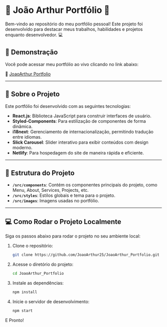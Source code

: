 # 🌟 João Arthur Portfólio 🌟

Bem-vindo ao repositório do meu portfólio pessoal! Este projeto foi desenvolvido para destacar meus trabalhos, habilidades e projetos enquanto desenvolvedor. 💻

## 🚀 Demonstração

Você pode acessar meu portfólio ao vivo clicando no link abaixo:

🔗 [JoaoArthur Portfolio](https://joaoarthursilva.netlify.app)

---

## 📖 Sobre o Projeto

Este portfólio foi desenvolvido com as seguintes tecnologias:

- **React.js**: Biblioteca JavaScript para construir interfaces de usuário.
- **Styled-Components**: Para estilização de componentes de forma dinâmica.
- **i18next**: Gerenciamento de internacionalização, permitindo tradução entre idiomas.
- **Slick Carousel**: Slider interativo para exibir conteúdos com design moderno.
- **Netlify**: Para hospedagem do site de maneira rápida e eficiente.

---

## 📂 Estrutura do Projeto

- **`/src/components`**: Contém os componentes principais do projeto, como Menu, About, Services, Projects, etc.
- **`/src/styles`**: Estilos globais e tema para o projeto.
- **`/src/images`**: Imagens usadas no portfólio.

---

## 💻 Como Rodar o Projeto Localmente

Siga os passos abaixo para rodar o projeto no seu ambiente local:

1. Clone o repositório:
   ```bash
   git clone https://github.com/JoaoArthur25/JoaoArthur_Portfolio.git
2. Acesse o diretório do projeto:
   ```bash
   cd JoaoArthur_Portfolio
3. Instale as dependências:
   ```bash
   npm install
4. Inicie o servidor de desenvolvimento:
   ```bash
   npm start
E Pronto!
